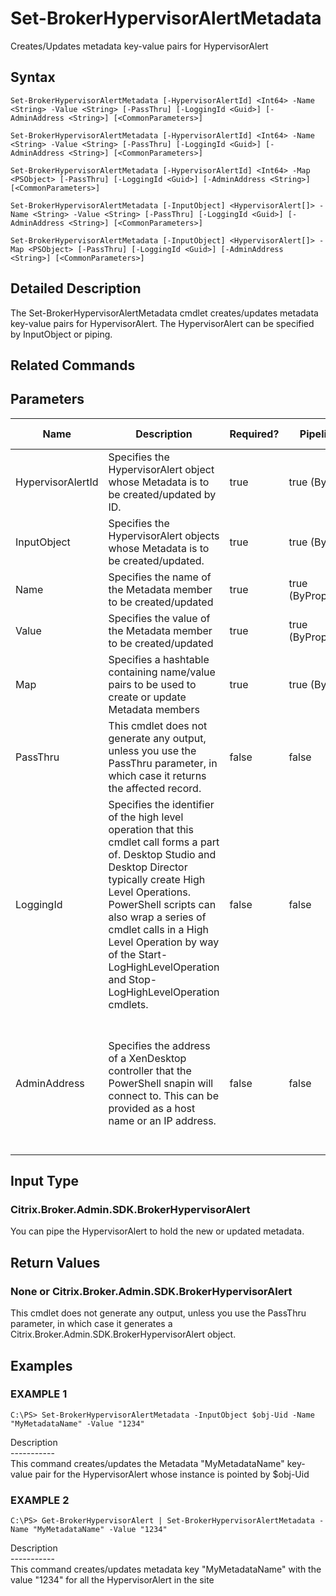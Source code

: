 ﻿# Set-BrokerHypervisorAlertMetadata

   Creates/Updates metadata key-value pairs for HypervisorAlert

## Syntax
```
Set-BrokerHypervisorAlertMetadata [-HypervisorAlertId] <Int64> -Name <String> -Value <String> [-PassThru] [-LoggingId <Guid>] [-AdminAddress <String>] [<CommonParameters>]

Set-BrokerHypervisorAlertMetadata [-HypervisorAlertId] <Int64> -Name <String> -Value <String> [-PassThru] [-LoggingId <Guid>] [-AdminAddress <String>] [<CommonParameters>]

Set-BrokerHypervisorAlertMetadata [-HypervisorAlertId] <Int64> -Map <PSObject> [-PassThru] [-LoggingId <Guid>] [-AdminAddress <String>] [<CommonParameters>]

Set-BrokerHypervisorAlertMetadata [-InputObject] <HypervisorAlert[]> -Name <String> -Value <String> [-PassThru] [-LoggingId <Guid>] [-AdminAddress <String>] [<CommonParameters>]

Set-BrokerHypervisorAlertMetadata [-InputObject] <HypervisorAlert[]> -Map <PSObject> [-PassThru] [-LoggingId <Guid>] [-AdminAddress <String>] [<CommonParameters>]
```

## Detailed Description
   The Set-BrokerHypervisorAlertMetadata cmdlet creates/updates metadata key-value pairs for HypervisorAlert. The HypervisorAlert can be specified by InputObject or piping.

## Related Commands
## Parameters

| Name   | Description | Required? | Pipeline Input | Default Value |
| --- | --- | --- | --- | --- |
| HypervisorAlertId | Specifies the HypervisorAlert object whose Metadata is to be created/updated by ID. | true | true (ByValue) |  |
| InputObject | Specifies the HypervisorAlert objects whose Metadata is to be created/updated. | true | true (ByValue) |  |
| Name | Specifies the name of the Metadata member to be created/updated | true | true (ByPropertyName) |  |
| Value | Specifies the value of the Metadata member to be created/updated | true | true (ByPropertyName) |  |
| Map | Specifies a hashtable containing name/value pairs to be used to create or update Metadata members | true | true (ByValue) |  |
| PassThru | This cmdlet does not generate any output, unless you use the PassThru parameter, in which case it returns the affected record. | false | false | False |
| LoggingId | Specifies the identifier of the high level operation that this cmdlet call forms a part of. Desktop Studio and Desktop Director typically create High Level Operations. PowerShell scripts can also wrap a series of cmdlet calls in a High Level Operation by way of the Start-LogHighLevelOperation and Stop-LogHighLevelOperation cmdlets. | false | false |  |
| AdminAddress | Specifies the address of a XenDesktop controller that the PowerShell snapin will connect to. This can be provided as a host name or an IP address. | false | false | Localhost. Once a value is provided by any cmdlet, this value will become the default. |

## Input Type
### Citrix.Broker.Admin.SDK.BrokerHypervisorAlert
   You can pipe the HypervisorAlert to hold the new or updated metadata.
## Return Values
### None or Citrix.Broker.Admin.SDK.BrokerHypervisorAlert
   This cmdlet does not generate any output, unless you use the PassThru parameter, in which case it generates a Citrix.Broker.Admin.SDK.BrokerHypervisorAlert object.
## Examples

### EXAMPLE 1
```
C:\PS> Set-BrokerHypervisorAlertMetadata -InputObject $obj-Uid -Name "MyMetadataName" -Value "1234"
```
   Description<br>-----------<br>This command creates/updates the Metadata "MyMetadataName" key-value pair for the HypervisorAlert whose instance is pointed by $obj-Uid
### EXAMPLE 2
```
C:\PS> Get-BrokerHypervisorAlert | Set-BrokerHypervisorAlertMetadata -Name "MyMetadataName" -Value "1234"
```
   Description<br>-----------<br>This command creates/updates metadata key "MyMetadataName" with the value "1234" for all the HypervisorAlert in the site

